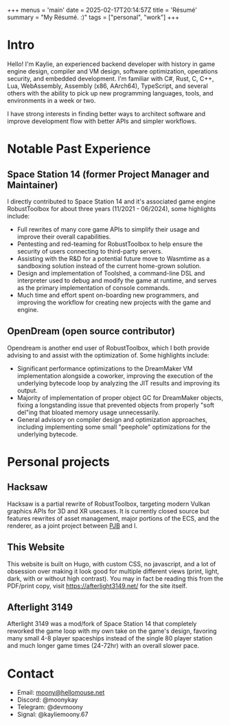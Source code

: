 +++
menus = 'main'
date = 2025-02-17T20:14:57Z
title = 'Résumé'
summary = "My Résumé. :)"
tags = ["personal", "work"]
+++

# Intro
Hello! I'm Kaylie, an experienced backend developer with history in game engine design, compiler and VM design, software optimization, operations security, and embedded development.
I'm familiar with C#, Rust, C, C++, Lua, WebAssembly, Assembly (x86, AArch64), TypeScript, and several others with the ability to pick up new programming languages, tools, and environments in a week or two.

I have strong interests in finding better ways to architect software and improve development flow with better APIs and simpler workflows.

# Notable Past Experience
## Space Station 14 (former Project Manager and Maintainer)
I directly contributed to Space Station 14 and it's associated game engine RobustToolbox for about three years (11/2021 - 06/2024), some highlights include:
- Full rewrites of many core game APIs to simplify their usage and improve their overall capabilities.
- Pentesting and red-teaming for RobustToolbox to help ensure the security of users connecting to third-party servers.
- Assisting with the R&D for a potential future move to Wasmtime as a sandboxing solution instead of the current home-grown solution.
- Design and implementation of Toolshed, a command-line DSL and interpreter used to debug and modify the game at runtime, and serves as the primary implementation of console commands.
- Much time and effort spent on-boarding new programmers, and improving the workflow for creating new projects with the game and engine.
## OpenDream (open source contributor)
Opendream is another end user of RobustToolbox, which I both provide advising to and assist with the optimization of. Some highlights include:
- Significant performance optimizations to the DreamMaker VM implementation alongside a coworker, improving the execution of the underlying bytecode loop by analyzing the JIT results and improving its output.
- Majority of implementation of proper object GC for DreamMaker objects, fixing a longstanding issue that prevented objects from properly "soft del"ing that bloated memory usage unnecessarily.
- General advisory on compiler design and optimization approaches, including implementing some small "peephole" optimizations for the underlying bytecode.

# Personal projects
## Hacksaw
Hacksaw is a partial rewrite of RobustToolbox, targeting modern Vulkan graphics APIs for 3D and XR usecases. It is currently closed source but features rewrites of asset management, major portions of the ECS, and the renderer, as a joint project between [PJB](https://slugcat.systems/) and I.
## This Website
This website is built on Hugo, with custom CSS, no javascript, and a lot of obsession over making it look good for multiple different views (print, light, dark, with or without high contrast).
You may in fact be reading this from the PDF/print copy, visit https://afterlight3149.net/ for the site itself.
## Afterlight 3149
Afterlight 3149 was a mod/fork of Space Station 14 that completely reworked the game loop with my own take on the game's design, favoring many small 4-8 player spaceships instead of the single 80 player station and much longer game times (24-72hr) with an overall slower pace.

# Contact
- Email: moony@hellomouse.net
- Discord: @moonykay
- Telegram: @devmoony
- Signal: @kayliemoony.67